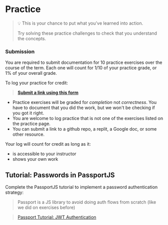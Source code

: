 # Practice

> 💡 This is your chance to put what you’ve learned into action.
>
> Try solving these practice challenges to check that you understand the concepts.

### Submission

You are required to submit documentation for 10 practice exercises over the
course of the term. Each one will count for 1/10 of your practice grade, or 1%
of your overall grade.

To log your practice for credit:

> **[Submit a link using this form](https://forms.gle/z8GVWpkbPAtsu4b98)**

* Practice exercises will be graded for _completion_ not _correctness_. You have
to document that you did the work, but we won't be checking if you got it right.
* You are welcome to log practice that is not one of the exercises listed on the 
practice page.
* You can submit a link to a github repo, a replit, a Google doc, or some other 
resource.

Your log will count for credit as long as it:
- is accessible to your instructor
- shows your own work

## Tutorial: Passwords in PassportJS

Complete the PassportJS tutorial to implement a password authentication strategy:

> Passport is a JS library to avoid doing auth flows from scratch (like we did on exercises before)

> [Passport Tutorial: JWT Authentication](https://medium.com/front-end-weekly/learn-using-jwt-with-passport-authentication-9761539c4314)